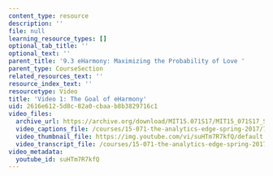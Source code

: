 ```yaml
---
content_type: resource
description: ''
file: null
learning_resource_types: []
optional_tab_title: ''
optional_text: ''
parent_title: '9.3 eHarmony: Maximizing the Probability of Love '
parent_type: CourseSection
related_resources_text: ''
resource_index_text: ''
resourcetype: Video
title: 'Video 1: The Goal of eHarmony'
uid: 2616e612-5d8c-82a0-cbaa-b8b3829716c1
video_files:
  archive_url: https://archive.org/download/MIT15.071S17/MIT15_071S17_Session_9.3.01_300k.mp4
  video_captions_file: /courses/15-071-the-analytics-edge-spring-2017/723cbbba5ef052159c2ca41eb711bd2b_suHTm7R7kfQ.vtt
  video_thumbnail_file: https://img.youtube.com/vi/suHTm7R7kfQ/default.jpg
  video_transcript_file: /courses/15-071-the-analytics-edge-spring-2017/9fbb174f9fac5aa0fb49a7bc4cf310e4_suHTm7R7kfQ.pdf
video_metadata:
  youtube_id: suHTm7R7kfQ
---
```

